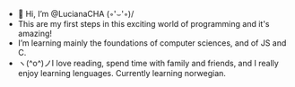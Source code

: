 - 👋 Hi, I’m @LucianaCHA \(◦'⌣'◦)/
- This are my first steps in this exciting world of programming and it's amazing!
- I’m learning mainly the foundations of computer sciences, and of JS and C.
- ヽ(^o^)ノI love reading, spend time with family and friends, and I really enjoy learning lenguages. Currently learning norwegian.

<!---
LucianaCHA/LucianaCHA is a ✨ special ✨ repository because its `README.md` (this file) appears on your GitHub profile.
You can click the Preview link to take a look at your changes.
--->
